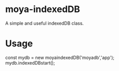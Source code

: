 # moya-indexedDB
A simple and useful indexedDB class.
# Usage
const mydb = new moyaindexedDB('moyadb','app');<br>
mydb.indexedDBstart();
